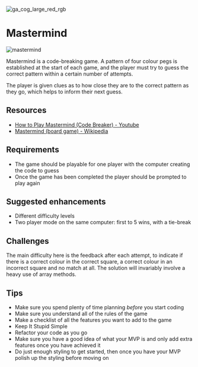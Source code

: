 ![ga_cog_large_red_rgb](https://cloud.githubusercontent.com/assets/40461/8183776/469f976e-1432-11e5-8199-6ac91363302b.png)

# Mastermind


![mastermind](https://media.git.generalassemb.ly/user/15120/files/da59cd00-fec9-11e8-85e7-013d3493c247)

Mastermind is a code-breaking game. A pattern of four colour pegs is established at the start of each game, and the player must try to guess the correct pattern within a certain number of attempts.

The player is given clues as to how close they are to the correct pattern as they go, which helps to inform their next guess.

## Resources

* [How to Play Mastermind (Code Breaker) - Youtube](https://www.youtube.com/watch?v=XwuwWTH39ac)
* [Mastermind (board game) - Wikipedia](https://en.wikipedia.org/wiki/Mastermind_(board_game))

## Requirements

* The game should be playable for one player with the computer creating the code to guess
* Once the game has been completed the player should be prompted to play again

## Suggested enhancements

* Different difficulty levels
* Two player mode on the same computer: first to 5 wins, with a tie-break

## Challenges

The main difficulty here is the feedback after each attempt, to indicate if there is a correct colour in the correct square, a correct colour in an incorrect square and no match at all. The solution will invariably involve a heavy use of array methods.

## Tips

* Make sure you spend plenty of time planning _before_ you start coding
* Make sure you understand all of the rules of the game
* Make a checklist of all the features you want to add to the game
* Keep It Stupid Simple
* Refactor your code as you go
* Make sure you have a good idea of what your MVP is and only add extra features once you have achieved it
* Do just enough styling to get started, then once you have your MVP polish up the styling before moving on

